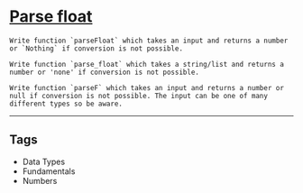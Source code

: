 # [Parse float](https://www.codewars.com/kata/57a386117cb1f31890000039)

```if-not:javascript,python
Write function `parseFloat` which takes an input and returns a number or `Nothing` if conversion is not possible.
```

```if:python
Write function `parse_float` which takes a string/list and returns a number or 'none' if conversion is not possible.
```

```if:javascript
Write function `parseF` which takes an input and returns a number or null if conversion is not possible. The input can be one of many different types so be aware.
```

---

## Tags

- Data Types
- Fundamentals
- Numbers

